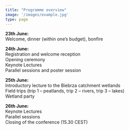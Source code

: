 ```yaml
---
title: "Programme overview"
image: '/images/example.jpg'
type: page
---
```

**23th June:**\
Welcome, dinner (within one’s budget), bonfire

**24th June:**\
Registration and welcome reception\
Opening ceremony\
Keynote Lectures\
Parallel sessions and poster session

**25th June:**\
Introductory lecture to the Biebrza catchment wetlands\
Field trips (trip 1 – peatlands, trip 2 – rivers, trip 3 – lakes)\
Wetland party

**26th June:**\
Keynote Lectures\
Parallel sessions\
Closing of the conference (15.30 CEST)
